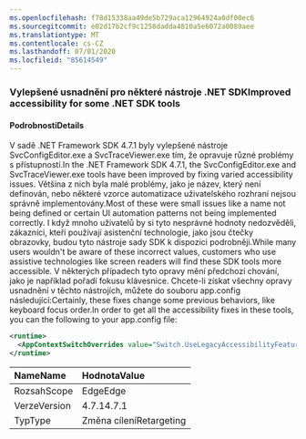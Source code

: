 ```yaml
---
ms.openlocfilehash: f78d15338aa49de5b729aca12964924a0df00ec6
ms.sourcegitcommit: e02d17b2cf9c1258dadda4810a5e6072a0089aee
ms.translationtype: MT
ms.contentlocale: cs-CZ
ms.lasthandoff: 07/01/2020
ms.locfileid: "85614549"
---
```

### <a name="improved-accessibility-for-some-net-sdk-tools"></a><span data-ttu-id="d44d9-101">Vylepšené usnadnění pro některé nástroje .NET SDK</span><span class="sxs-lookup"><span data-stu-id="d44d9-101">Improved accessibility for some .NET SDK tools</span></span>

#### <a name="details"></a><span data-ttu-id="d44d9-102">Podrobnosti</span><span class="sxs-lookup"><span data-stu-id="d44d9-102">Details</span></span>

<span data-ttu-id="d44d9-103">V sadě .NET Framework SDK 4.7.1 byly vylepšené nástroje SvcConfigEditor.exe a SvcTraceViewer.exe tím, že opravuje různé problémy s přístupností.</span><span class="sxs-lookup"><span data-stu-id="d44d9-103">In the .NET Framework SDK 4.7.1, the SvcConfigEditor.exe and SvcTraceViewer.exe tools have been improved by fixing varied accessibility issues.</span></span> <span data-ttu-id="d44d9-104">Většina z nich byla malé problémy, jako je název, který není definován, nebo některé vzorce automatizace uživatelského rozhraní nejsou správně implementovány.</span><span class="sxs-lookup"><span data-stu-id="d44d9-104">Most of these were small issues like a name not being defined or certain UI automation patterns not being implemented correctly.</span></span> <span data-ttu-id="d44d9-105">I když mnoho uživatelů by si tyto nesprávné hodnoty nedozvěděli, zákazníci, kteří používají asistenční technologie, jako jsou čtečky obrazovky, budou tyto nástroje sady SDK k dispozici podrobněji.</span><span class="sxs-lookup"><span data-stu-id="d44d9-105">While many users wouldn't be aware of these incorrect values, customers who use assistive technologies like screen readers will find these SDK tools more accessible.</span></span> <span data-ttu-id="d44d9-106">V některých případech tyto opravy mění předchozí chování, jako je například pořadí fokusu klávesnice. Chcete-li získat všechny opravy usnadnění v těchto nástrojích, můžete do souboru app.config následující:</span><span class="sxs-lookup"><span data-stu-id="d44d9-106">Certainly, these fixes change some previous behaviors, like keyboard focus order.In order to get all the accessibility fixes in these tools, you can the following to your app.config file:</span></span>

```xml
<runtime>
  <AppContextSwitchOverrides value="Switch.UseLegacyAccessibilityFeatures=false"/>
</runtime>
```

| <span data-ttu-id="d44d9-107">Name</span><span class="sxs-lookup"><span data-stu-id="d44d9-107">Name</span></span>    | <span data-ttu-id="d44d9-108">Hodnota</span><span class="sxs-lookup"><span data-stu-id="d44d9-108">Value</span></span>       |
|:--------|:------------|
| <span data-ttu-id="d44d9-109">Rozsah</span><span class="sxs-lookup"><span data-stu-id="d44d9-109">Scope</span></span>   | <span data-ttu-id="d44d9-110">Edge</span><span class="sxs-lookup"><span data-stu-id="d44d9-110">Edge</span></span>        |
| <span data-ttu-id="d44d9-111">Verze</span><span class="sxs-lookup"><span data-stu-id="d44d9-111">Version</span></span> | <span data-ttu-id="d44d9-112">4.7.1</span><span class="sxs-lookup"><span data-stu-id="d44d9-112">4.7.1</span></span>       |
| <span data-ttu-id="d44d9-113">Typ</span><span class="sxs-lookup"><span data-stu-id="d44d9-113">Type</span></span>    | <span data-ttu-id="d44d9-114">Změna cílení</span><span class="sxs-lookup"><span data-stu-id="d44d9-114">Retargeting</span></span> |

